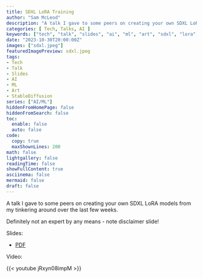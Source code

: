 ```yaml
---
title: SDXL LoRA Training
author: "Sam McLeod"
description: "A talk I gave to some peers on creating your own SDXL LoRA models from my tinkering around over the last few weeks."
categories: [ Tech, Talks, AI ]
keywords: ["tech", "talk", "slides", "ai", "ml", "art", "sdxl", "lora", "stable diffusion", "diffusion", "model", "training", "machine learning"]
date: "2023-10-30T20:00:00Z"
images: ["sdxl.jpeg"]
featuredImagePreview: sdxl.jpeg
tags:
- Tech
- Talk
- Slides
- AI
- ML
- Art
- StableDiffusion
series: ["AI/ML"]
hiddenFromHomePage: false
hiddenFromSearch: false
toc:
  enable: false
  auto: false
code:
  copy: true
  maxShownLines: 200
math: false
lightgallery: false
readingTime: false
showFullContent: true
asciinema: false
mermaid: false
draft: false
---
```


A talk I gave to some peers on creating your own SDXL LoRA models from my tinkering around over the last few weeks.

<!--more-->

Definitely not an expert by any means - note disclaimer slide!

Slides:

- [PDF](https://github.com/sammcj/smcleod_files/raw/master/slides/SDXL_LoRA/SDXL%20LoRA%20-%20Sam%20McLeod%20-%202023.pdf)

Video:

{{< youtube jRxyn08impM >}}

